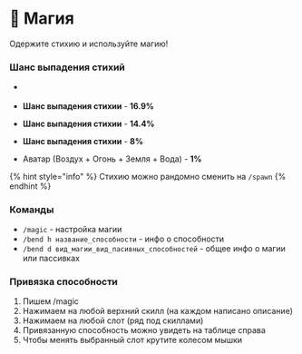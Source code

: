 # 💫 Магия

Одержите стихию и используйте магию!

### **Шанс выпадения стихий**&#x20;

* &#x20;
* **Шанс выпадения стихии** - **16.9%**&#x20;



* **Шанс выпадения стихии**  - **14.4%**&#x20;
* **Шанс выпадения стихии**  - **8%**&#x20;
* Аватар (Воздух + Огонь + Земля + Вода) - **1%**

{% hint style="info" %}
Стихию можно рандомно сменить на `/spawn`
{% endhint %}

### **Команды**&#x20;

* `/magic` - настройка магии&#x20;
* `/bend h название_способности` - инфо о способности&#x20;
* `/bend d вид_магии_вид_пасивных_способностей` - общее инфо о магии или пассивках

### &#x20;Привязка способности

1. Пишем /magic
2. Нажимаем на любой верхний скилл (на каждом написано описание)
3. Нажимаем на любой слот (ряд под скиллами)&#x20;
4. Привязанную способность можно увидеть на таблице справа
5. Чтобы менять выбранный слот крутите колесом мышки
